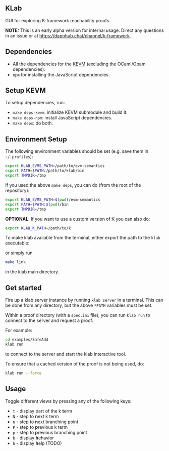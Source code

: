 ## KLab

GUI for exploring K-framework reachability proofs.

**NOTE:** This is an early alpha version for internal usage.
Direct any questions in an issue or at <https://dapphub.chat/channel/k-framework>.

## Dependencies

-   All the dependencies for the [KEVM](https://github.com/kframework/evm-semantics) (excluding the OCaml/Opam dependencies).
-   `npm` for installing the JavaScript dependencies.

## Setup KEVM

To setup dependencies, run:

-   `make deps-kevm`: initialize KEVM submodule and build it.
-   `make deps-npm`: install JavaScript dependencies.
-   `make deps`: do both.

## Environment Setup

The following environment variables should be set (e.g. save them in `~/.profiles`):

```sh
export KLAB_EVMS_PATH=/path/to/evm-semantics
export PATH=$PATH:/path/to/klab/bin
export TMPDIR=/tmp
```

If you used the above `make deps`, you can do (from the root of the repository):

```sh
export KLAB_EVMS_PATH=$(pwd)/evm-semantics
export PATH=$PATH:$(pwd)/bin
export TMPDIR=/tmp
```

**OPTIONAL**: If you want to use a custom version of K you can also do:

```sh
export KLAB_K_PATH=/path/to/k
```

To make klab available from the terminal, either export the path to the `klab` executable:

or simply run 

```sh
make link
```

in the klab main directory.

## Get started

Fire up a klab server instance by running `klab server` in a terminal.
This can be done from any directory, but the above `*PATH` variables must be set.

Within a proof directory (with a `spec.ini` file), you can run `klab run` to connect to the server and request a proof.

For example:

```sh
cd examples/SafeAdd
klab run
```

to connect to the server and start the klab interactive tool.

To ensure that a cached version of the proof is not being used, do:

```sh
klab run --force
```

## Usage

Toggle different views by pressing any of the following keys:

* `t` - display part of the k **t**erm
* `N` - step to **n**ext k term
* `n` - step to **n**ext branching point
* `P` - step to **p**revious k term
* `p` - step to **p**revious branching point
* `b` - display **b**ehavior
* `h` - display **h**elp (TODO)
